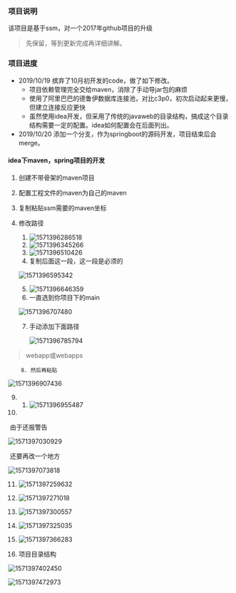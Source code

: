 ### 项目说明  
该项目是基于ssm，对一个2017年github项目的升级  

> 先保留，等到更新完成再详细讲解。  

### 项目进度  
- 2019/10/19 摈弃了10月初开发的code，做了如下修改。
  - 项目依赖管理完全交给maven，消除了手动导jar包的麻烦
  - 使用了阿里巴巴的德鲁伊数据库连接池，对比c3p0，初次启动起来更慢，但建立连接反应更快
  - 虽然使用idea开发，但采用了传统的javaweb的目录结构，搞成这个目录结构需要一定的配置。idea如何配置会在后面列出。
- 2019/10/20 添加一个分支，作为springboot的源码开发，项目结束后会merge。

#### idea下maven，spring项目的开发

1. 创建不带骨架的maven项目

2. 配置工程文件的maven为自己的maven

3. 复制粘贴ssm需要的maven坐标

4. 修改路径

   1. ![1571396286518](images/1571396286518.png)
   2. ![1571396345266](images/1571396345266.png)
   3. ![1571396510426](images/1571396510426.png)
   4. 复制后面这一段，这一段是必须的

   ![1571396595342](images/1571396595342.png)

   5. ![1571396646359](images/1571396646359.png)
   6. 一直选到你项目下的main

   ![1571396707480](images/1571396707480.png)

   7. 手动添加下面路径

      ![1571396785794](images/1571396785794.png)

> webapp或webapps

		8. 然后再粘贴

![1571396907436](images/1571396907436.png)

9. 1. ![1571396955487](images/1571396955487.png)
10. 

​	由于还报警告

![1571397030929](images/1571397030929.png)

​	还要再改一个地方

![1571397073818](images/1571397073818.png)

11. ![1571397259632](images/1571397259632.png)
12. ![1571397271018](images/1571397271018.png)

13. ![1571397300557](images/1571397300557.png)
14. ![1571397325035](images/1571397325035.png)
15. ![1571397366283](images/1571397366283.png)
16. 项目目录结构

![1571397402450](images/1571397402450.png)

![1571397472973](images/1571397472973.png)


